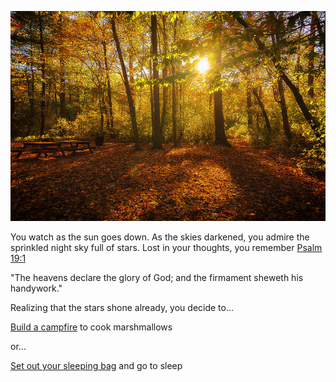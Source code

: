![Sunset Forest](../../../assets/sunset-forest.jpg)

You watch as the sun goes down. As the skies darkened, you admire the sprinkled night sky full of stars.
Lost in your thoughts, you remember [Psalm 19:1](https://www.kingjamesbibleonline.org/Psalms-19-1/)

"The heavens declare the glory of God; and the firmament sheweth his handywork."

Realizing that the stars shone already, you decide to...

[Build a campfire](./build-fire.md) to cook marshmallows

or...

[Set out your sleeping bag](./sleeping-bag.md) and go to sleep
